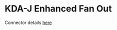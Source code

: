 # KDA-J Enhanced Fan Out

Connector details [here](https://aws.amazon.com/blogs/aws/kds-enhanced-fanout/)